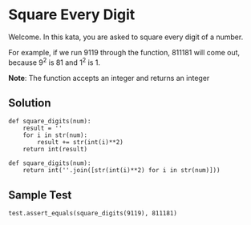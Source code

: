 # Square Every Digit
Welcome. In this kata, you are asked to square every digit of a number.

For example, if we run 9119 through the function, 811181 will come out, because 9<sup>2</sup> is 81 and 1<sup>2</sup> is 1.

**Note**: The function accepts an integer and returns an integer

## Solution
```
def square_digits(num):
    result = ''
    for i in str(num):
        result += str(int(i)**2)
    return int(result)
```
```
def square_digits(num):
    return int(''.join([str(int(i)**2) for i in str(num)]))
```

## Sample Test
```
test.assert_equals(square_digits(9119), 811181)
```